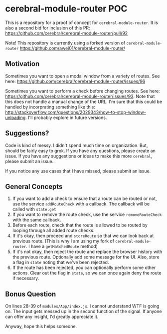 # cerebral-module-router POC

This is a repository for a proof of concept for `cerebral-module-router`. It is also a second bid for inclusion of this PR: https://github.com/cerebral/cerebral-module-router/pull/92

Note! This repository is currently using a forked version of `cerebral-module-router` https://github.com/awei01/cerebral-module-router/

## Motivation

Sometimes you want to open a modal window from a variety of routes. See here: https://github.com/cerebral/cerebral-module-router/issues/96

Sometimes you want to perform a check before changing routes. See here: https://github.com/cerebral/cerebral-module-router/issues/93. Note that this does not handle a manual change of the URL. I'm sure that this could be handled by incorprating something like this: http://stackoverflow.com/questions/2029343/how-to-stop-window-unloading. I'll probably explore in future versions.

## Suggestions?
Code is kind of messy. I didn't spend much time on organization. But, should be fairly easy to grok. If you have any questions, please create an issue. If you have any suggestions or ideas to make this more `cerebral`, please submit an issue.

If you notice any use cases that I have missed, please submit an issue.

## General Concepts
1. If you want to add a check to ensure that a route can be routed or not, use the service `addRouteCheck` with a callback. The callback will be called with `state.get`
1. If you want to remove the route check, use the service `removeRouteCheck` with the same callback.
1. Before each route, check that the route is allowed to be routed by looping through all added route checks.
1. If it's okay, then proceed and `storeRoute` so that we can look back at previous route. (This is why I am using my fork of `cerebral-module-router`. I have a `getMatchedRoute` method)
1. If it's not okay, then reject the route and replace the browser history with the previous route. Optionally add some message for the UI. Also, store a flag in `state` noting that we've been rejected.
1. If the route has been rejected, you can optionally perform some other actions. Clear out the flag in `state`, so we can once again deny the route if necessary.

## Bonus Question
On lines 28-39 of `modules/App/index.js`. I cannot understand WTF is going on. The input gets messed up in the second function of the signal. If anyone can offer any insight, I'd greatly appreciate it.

Anyway, hope this helps someone.
